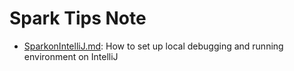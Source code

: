 # Spark Tips Note

- [SparkonIntelliJ.md](./SparkonIntelliJ.md): How to set up local debugging and running environment on IntelliJ
